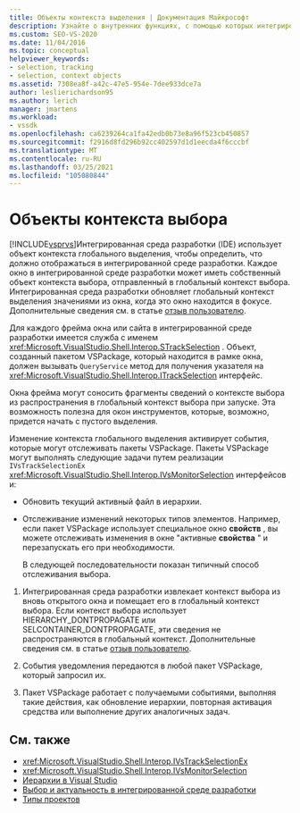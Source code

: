 ```yaml
---
title: Объекты контекста выделения | Документация Майкрософт
description: Узнайте о внутренних функциях, с помощью которых интегрированная среда разработки Visual Studio использует объект контекста глобального выделения, чтобы определить, что должно отображаться в интегрированной среде разработки.
ms.custom: SEO-VS-2020
ms.date: 11/04/2016
ms.topic: conceptual
helpviewer_keywords:
- selection, tracking
- selection, context objects
ms.assetid: 7308ea8f-a42c-47e5-954e-7dee933dce7a
author: leslierichardson95
ms.author: lerich
manager: jmartens
ms.workload:
- vssdk
ms.openlocfilehash: ca6239264ca1fa42edb0b73e8a96f523cb450857
ms.sourcegitcommit: f2916d8fd296b92cc402597d1d1eecda4f6cccbf
ms.translationtype: MT
ms.contentlocale: ru-RU
ms.lasthandoff: 03/25/2021
ms.locfileid: "105080844"
---
```

# <a name="selection-context-objects"></a>Объекты контекста выбора
[!INCLUDE[vsprvs](../../code-quality/includes/vsprvs_md.md)]Интегрированная среда разработки (IDE) использует объект контекста глобального выделения, чтобы определить, что должно отображаться в интегрированной среде разработки. Каждое окно в интегрированной среде разработки может иметь собственный объект контекста выбора, отправленный в глобальный контекст выбора. Интегрированная среда разработки обновляет глобальный контекст выделения значениями из окна, когда это окно находится в фокусе. Дополнительные сведения см. в статье [отзыв пользователю](../../extensibility/internals/feedback-to-the-user.md).

 Для каждого фрейма окна или сайта в интегрированной среде разработки имеется служба с именем <xref:Microsoft.VisualStudio.Shell.Interop.STrackSelection> . Объект, созданный пакетом VSPackage, который находится в рамке окна, должен вызывать `QueryService` метод для получения указателя на <xref:Microsoft.VisualStudio.Shell.Interop.ITrackSelection> интерфейс.

 Окна фрейма могут соносить фрагменты сведений о контексте выбора из распространения в глобальный контекст выбора при запуске. Эта возможность полезна для окон инструментов, которые, возможно, придется начать с пустого выделения.

 Изменение контекста глобального выделения активирует события, которые могут отслеживать пакеты VSPackage. Пакеты VSPackage могут выполнять следующие задачи путем реализации `IVsTrackSelectionEx` <xref:Microsoft.VisualStudio.Shell.Interop.IVsMonitorSelection> интерфейсов и:

- Обновить текущий активный файл в иерархии.

- Отслеживание изменений некоторых типов элементов. Например, если пакет VSPackage использует специальное окно **свойств** , вы можете отслеживать изменения в окне "активные **свойства** " и перезапускать его при необходимости.

  В следующей последовательности показан типичный способ отслеживания выбора.

1. Интегрированная среда разработки извлекает контекст выбора из вновь открытого окна и помещает его в глобальный контекст выбора. Если контекст выбора использует HIERARCHY_DONTPROPAGATE или SELCONTAINER_DONTPROPAGATE, эти сведения не распространяются в глобальный контекст. Дополнительные сведения см. в статье [отзыв пользователю](../../extensibility/internals/feedback-to-the-user.md).

2. События уведомления передаются в любой пакет VSPackage, который запросил их.

3. Пакет VSPackage работает с получаемыми событиями, выполняя такие действия, как обновление иерархии, повторная активация средства или выполнение других аналогичных задач.

## <a name="see-also"></a>См. также
- <xref:Microsoft.VisualStudio.Shell.Interop.IVsTrackSelectionEx>
- <xref:Microsoft.VisualStudio.Shell.Interop.IVsMonitorSelection>
- [Иерархии в Visual Studio](../../extensibility/internals/hierarchies-in-visual-studio.md)
- [Выбор и актуальность в интегрированной среде разработки](../../extensibility/internals/selection-and-currency-in-the-ide.md)
- [Типы проектов](../../extensibility/internals/project-types.md)
